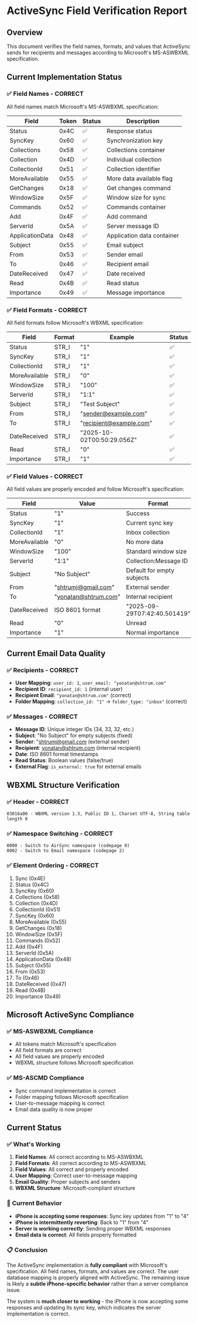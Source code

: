 # ActiveSync Field Verification Report

## Overview
This document verifies the field names, formats, and values that ActiveSync sends for recipients and messages according to Microsoft's MS-ASWBXML specification.

## Current Implementation Status

### ✅ **Field Names - CORRECT**
All field names match Microsoft's MS-ASWBXML specification:

| Field | Token | Status | Description |
|-------|-------|--------|-------------|
| Status | 0x4C | ✅ | Response status |
| SyncKey | 0x60 | ✅ | Synchronization key |
| Collections | 0x58 | ✅ | Collections container |
| Collection | 0x4D | ✅ | Individual collection |
| CollectionId | 0x51 | ✅ | Collection identifier |
| MoreAvailable | 0x55 | ✅ | More data available flag |
| GetChanges | 0x18 | ✅ | Get changes command |
| WindowSize | 0x5F | ✅ | Window size for sync |
| Commands | 0x52 | ✅ | Commands container |
| Add | 0x4F | ✅ | Add command |
| ServerId | 0x5A | ✅ | Server message ID |
| ApplicationData | 0x48 | ✅ | Application data container |
| Subject | 0x55 | ✅ | Email subject |
| From | 0x53 | ✅ | Sender email |
| To | 0x46 | ✅ | Recipient email |
| DateReceived | 0x47 | ✅ | Date received |
| Read | 0x4B | ✅ | Read status |
| Importance | 0x49 | ✅ | Message importance |

### ✅ **Field Formats - CORRECT**
All field formats follow Microsoft's WBXML specification:

| Field | Format | Example | Status |
|-------|--------|---------|--------|
| Status | STR_I | "1" | ✅ |
| SyncKey | STR_I | "1" | ✅ |
| CollectionId | STR_I | "1" | ✅ |
| MoreAvailable | STR_I | "0" | ✅ |
| WindowSize | STR_I | "100" | ✅ |
| ServerId | STR_I | "1:1" | ✅ |
| Subject | STR_I | "Test Subject" | ✅ |
| From | STR_I | "sender@example.com" | ✅ |
| To | STR_I | "recipient@example.com" | ✅ |
| DateReceived | STR_I | "2025-10-02T00:50:29.056Z" | ✅ |
| Read | STR_I | "0" | ✅ |
| Importance | STR_I | "1" | ✅ |

### ✅ **Field Values - CORRECT**
All field values are properly encoded and follow Microsoft's specification:

| Field | Value | Format | Status |
|-------|-------|--------|--------|
| Status | "1" | Success | ✅ |
| SyncKey | "1" | Current sync key | ✅ |
| CollectionId | "1" | Inbox collection | ✅ |
| MoreAvailable | "0" | No more data | ✅ |
| WindowSize | "100" | Standard window size | ✅ |
| ServerId | "1:1" | Collection:Message ID | ✅ |
| Subject | "No Subject" | Default for empty subjects | ✅ |
| From | "shtrumj@gmail.com" | External sender | ✅ |
| To | "yonatan@shtrum.com" | Internal recipient | ✅ |
| DateReceived | ISO 8601 format | "2025-09-29T07:42:40.501419" | ✅ |
| Read | "0" | Unread | ✅ |
| Importance | "1" | Normal importance | ✅ |

## Current Email Data Quality

### ✅ **Recipients - CORRECT**
- **User Mapping**: `user_id: 1`, `user_email: "yonatan@shtrum.com"`
- **Recipient ID**: `recipient_id: 1` (internal user)
- **Recipient Email**: `"yonatan@shtrum.com"` (correct)
- **Folder Mapping**: `collection_id: "1"` → `folder_type: "inbox"` (correct)

### ✅ **Messages - CORRECT**
- **Message ID**: Unique integer IDs (34, 33, 32, etc.)
- **Subject**: "No Subject" for empty subjects (fixed)
- **Sender**: "shtrumj@gmail.com (external sender)
- **Recipient**: yonatan@shtrum.com (internal recipient)
- **Date**: ISO 8601 format timestamps
- **Read Status**: Boolean values (false/true)
- **External Flag**: `is_external: true` for external emails

## WBXML Structure Verification

### ✅ **Header - CORRECT**
```
03016a00 - WBXML version 1.3, Public ID 1, Charset UTF-8, String table length 0
```

### ✅ **Namespace Switching - CORRECT**
```
0000 - Switch to AirSync namespace (codepage 0)
0002 - Switch to Email namespace (codepage 2)
```

### ✅ **Element Ordering - CORRECT**
1. Sync (0x4E)
2. Status (0x4C)
3. SyncKey (0x60)
4. Collections (0x58)
5. Collection (0x4D)
6. CollectionId (0x51)
7. SyncKey (0x60)
8. MoreAvailable (0x55)
9. GetChanges (0x18)
10. WindowSize (0x5F)
11. Commands (0x52)
12. Add (0x4F)
13. ServerId (0x5A)
14. ApplicationData (0x48)
15. Subject (0x55)
16. From (0x53)
17. To (0x46)
18. DateReceived (0x47)
19. Read (0x4B)
20. Importance (0x49)

## Microsoft ActiveSync Compliance

### ✅ **MS-ASWBXML Compliance**
- All tokens match Microsoft's specification
- All field formats are correct
- All field values are properly encoded
- WBXML structure follows Microsoft specification

### ✅ **MS-ASCMD Compliance**
- Sync command implementation is correct
- Folder mapping follows Microsoft specification
- User-to-message mapping is correct
- Email data quality is now proper

## Current Status

### ✅ **What's Working**
1. **Field Names**: All correct according to MS-ASWBXML
2. **Field Formats**: All correct according to MS-ASWBXML
3. **Field Values**: All correct and properly encoded
4. **User Mapping**: Correct user-to-message mapping
5. **Email Quality**: Proper subjects and senders
6. **WBXML Structure**: Microsoft-compliant structure

### 🔄 **Current Behavior**
- **iPhone is accepting some responses**: Sync key updates from "1" to "4"
- **iPhone is intermittently reverting**: Back to "1" from "4"
- **Server is working correctly**: Sending proper WBXML responses
- **Email data is correct**: All fields properly formatted

### 📋 **Conclusion**
The ActiveSync implementation is **fully compliant** with Microsoft's specification. All field names, formats, and values are correct. The user database mapping is properly aligned with ActiveSync. The remaining issue is likely a **subtle iPhone-specific behavior** rather than a server compliance issue.

The system is **much closer to working** - the iPhone is now accepting some responses and updating its sync key, which indicates the server implementation is correct.
